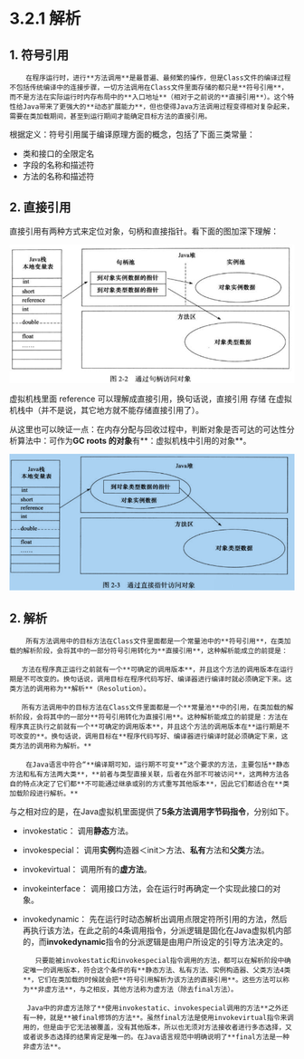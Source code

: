# 3.2.1 解析

## 1. 符号引用

        在程序运行时，进行**方法调用**是最普遍、最频繁的操作，但是Class文件的编译过程不包括传统编译中的连接步骤，一切方法调用在Class文件里面存储的都只是**符号引用**，而不是方法在实际运行时内存布局中的**入口地址**（相对于之前说的**直接引用**）。这个特性给Java带来了更强大的**动态扩展能力**，但也使得Java方法调用过程变得相对复杂起来，需要在类加载期间，甚至到运行期间才能确定目标方法的直接引用。 

根据定义：符号引用属于编译原理方面的概念，包括了下面三类常量：

* 类和接口的全限定名
* 字段的名称和描述符
* 方法的名称和描述符

## 2. 直接引用

 直接引用有两种方式来定位对象，句柄和直接指针。看下面的图加深下理解：

![](../../../.gitbook/assets/image%20%2848%29.png)

虚拟机栈里面 reference 可以理解成直接引用，换句话说，直接引用 存储 在虚拟机栈中（并不是说，其它地方就不能存储直接引用了）。

从这里也可以映证一点：在内存分配与回收过程中，判断对象是否可达的可达性分析算法中：可作为**GC roots 的对象**有**：虚拟机栈中引用的对象**。

![](../../../.gitbook/assets/image%20%28281%29.png)

## 2. 解析

        所有方法调用中的目标方法在Class文件里面都是一个常量池中的**符号引用**，在类加载的解析阶段，会将其中的一部分符号引用转化为**直接引用**，这种解析能成立的前提是：

       方法在程序真正运行之前就有一个**可确定的调用版本**，并且这个方法的调用版本在运行期是不可改变的。换句话说，调用目标在程序代码写好、编译器进行编译时就必须确定下来。这类方法的调用称为**解析**（Resolution）。

       所有方法调用中的目标方法在Class文件里面都是一个**常量池**中的引用，在类加载的解析阶段，会将其中的一部分**符号引用转化为直接引用**。这种解析能成立的前提是：方法在程序真正执行之前就有一个**可确定的调用版本**，并且这个方法的调用版本在**运行期是不可改变的**。换句话说，调用目标在**程序代码写好、编译器进行编译时就必须确定下来，这类方法的调用称为解析。**

        在Java语言中符合“**编译期可知，运行期不可变**”这个要求的方法，主要包括**静态方法和私有方法两大类**，**前者与类型直接关联，后者在外部不可被访问**，这两种方法各自的特点决定了它们都**不可能通过继承或别的方式重写其他版本**，因此它们都适合在**类加载阶段进行解析。**

与之相对应的是，在Java虚拟机里面提供了**5条方法调用字节码指令**，分别如下。

* invokestatic：      调用**静态**方法。
* invokespecial：   调用**实例**构造器＜init＞方法、**私有**方法和**父类**方法。
* invokevirtual：     调用所有的**虚方法**。
* invokeinterface： 调用接口方法，会在运行时再确定一个实现此接口的对象。
* invokedynamic： 先在运行时动态解析出调用点限定符所引用的方法，然后再执行该方法，在此之前的4条调用指令，分派逻辑是固化在Java虚拟机内部的，而**invokedynamic**指令的分派逻辑是由用户所设定的引导方法决定的。

         只要能被invokestatic和invokespecial指令调用的方法，都可以在解析阶段中确定唯一的调用版本，符合这个条件的有**静态方法、私有方法、实例构造器、父类方法4类**，它们在类加载的时候就会把**符号引用解析为该方法的直接引用**。这些方法可以称为**非虚方法**，与之相反，其他方法称为虚方法（除去final方法）。

       Java中的非虚方法除了**使用invokestatic、invokespecial调用的方法**之外还有一种，就是**被final修饰的方法**。虽然final方法是使用invokevirtual指令来调用的，但是由于它无法被覆盖，没有其他版本，所以也无须对方法接收者进行多态选择，又或者说多态选择的结果肯定是唯一的。在Java语言规范中明确说明了**final方法是一种非虚方法**。

